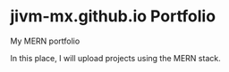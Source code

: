 # jivm-mx.github.io Portfolio
My MERN portfolio

In this place, I will upload projects using the MERN stack.
